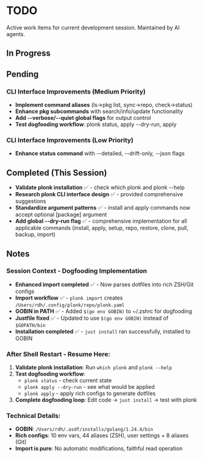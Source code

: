 # TODO

Active work items for current development session. Maintained by AI agents.

## In Progress

## Pending

### CLI Interface Improvements (Medium Priority)  
- **Implement command aliases** (ls→pkg list, sync→repo, check→status)
- **Enhance pkg subcommands** with search/info/update functionality
- **Add --verbose/--quiet global flags** for output control
- **Test dogfooding workflow**: plonk status, apply --dry-run, apply

### CLI Interface Improvements (Low Priority)
- **Enhance status command** with --detailed, --drift-only, --json flags

## Completed (This Session)
- **Validate plonk installation** ✅ - check which plonk and plonk --help
- **Research plonk CLI interface design** ✅ - provided comprehensive suggestions
- **Standardize argument patterns** ✅ - install and apply commands now accept optional [package] argument
- **Add global --dry-run flag** ✅ - comprehensive implementation for all applicable commands (install, apply, setup, repo, restore, clone, pull, backup, import)

## Notes

### Session Context - Dogfooding Implementation
- **Enhanced import completed** ✅ - Now parses dotfiles into rich ZSH/Git configs
- **Import workflow** ✅ - `plonk import` creates `/Users/rdh/.config/plonk/repo/plonk.yaml` 
- **GOBIN in PATH** ✅ - Added `$(go env GOBIN)` to ~/.zshrc for dogfooding
- **Justfile fixed** ✅ - Updated to use `$(go env GOBIN)` instead of `$GOPATH/bin`
- **Installation completed** ✅ - `just install` ran successfully, installed to GOBIN

### After Shell Restart - Resume Here:
1. **Validate plonk installation**: Run `which plonk` and `plonk --help`
2. **Test dogfooding workflow**: 
   - `plonk status` - check current state
   - `plonk apply --dry-run` - see what would be applied  
   - `plonk apply` - apply rich configs to generate dotfiles
3. **Complete dogfooding loop**: Edit code → `just install` → test with plonk

### Technical Details:
- **GOBIN**: `/Users/rdh/.asdf/installs/golang/1.24.4/bin` 
- **Rich configs**: 10 env vars, 44 aliases (ZSH), user settings + 8 aliases (Git)
- **Import is pure**: No automatic modifications, faithful read operation